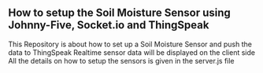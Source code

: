 ## How to setup the Soil Moisture Sensor using Johnny-Five, Socket.io and ThingSpeak
This Repository is about how to set up a Soil Moisture Sensor and push the data to ThingSpeak
Realtime sensor data will be displayed on the client side
All the details on how to setup the sensors is given in the server.js file
